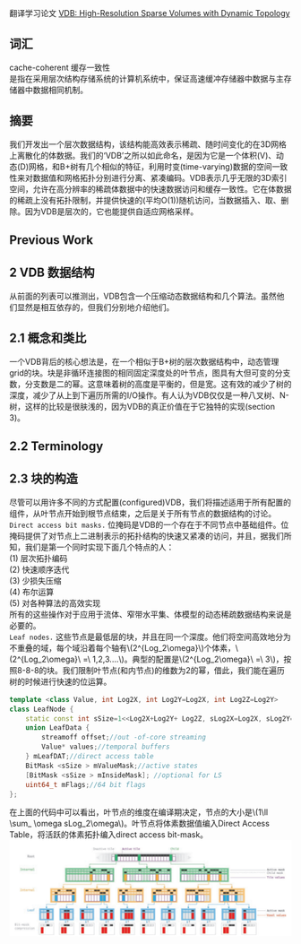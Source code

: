 翻译学习论文 [VDB: High-Resolution Sparse Volumes with Dynamic Topology](http://www.museth.org/Ken/Publications_files/Museth_TOG13.pdf)  
## 词汇
cache-coherent 缓存一致性  
是指在采用层次结构存储系统的计算机系统中，保证高速缓冲存储器中数据与主存储器中数据相同机制。
## 摘要
我们开发出一个层次数据结构，该结构能高效表示稀疏、随时间变化的在3D网格上离散化的体数据。我们的‘VDB’之所以如此命名，是因为它是一个体积(V)、动态(D)网格，和B+树有几个相似的特征，利用时变(time-varying)数据的空间一致性来对数据值和网格拓扑分别进行分离、紧凑编码。VDB表示几乎无限的3D索引空间，允许在高分辨率的稀疏体数据中的快速数据访问和缓存一致性。它在体数据的稀疏上没有拓扑限制，并提供快速的(平均O(1))随机访问，当数据插入、取、删除。因为VDB是层次的，它也能提供自适应网格采样。
## Previous Work
## 2 VDB 数据结构
从前面的列表可以推测出，VDB包含一个压缩动态数据结构和几个算法。虽然他们显然是相互依存的，但我们分别地介绍他们。
## 2.1 概念和类比
一个VDB背后的核心想法是，在一个相似于B+树的层次数据结构中，动态管理grid的块。块是非循环连接图的相同固定深度处的叶节点，图具有大但可变的分支数，分支数是二的幂。这意味着树的高度是平衡的，但是宽。这有效的减少了树的深度，减少了从上到下遍历所需的I/O操作。有人认为VDB仅仅是一种八叉树、N-树，这样的比较是很肤浅的，因为VDB的真正价值在于它独特的实现(section 3)。  
## 2.2 Terminology
## 2.3 块的构造
尽管可以用许多不同的方式配置(configured)VDB，我们将描述适用于所有配置的组件，从叶节点开始到根节点结束，之后是关于所有节点的数据结构的讨论。  
`Direct access bit masks.` 位掩码是VDB的一个存在于不同节点中基础组件。位掩码提供了对节点上二进制表示的拓扑结构的快速又紧凑的访问，并且，据我们所知，我们是第一个同时实现下面几个特点的人：  
(1) 层次拓扑编码  
(2) 快速顺序迭代  
(3) 少损失压缩  
(4) 布尔运算  
(5) 对各种算法的高效实现  
所有的这些操作对于应用于流体、窄带水平集、体模型的动态稀疏数据结构来说是必要的。  
`Leaf nodes.` 这些节点是最低层的块，并且在同一个深度。他们将空间高效地分为不重叠的域，每个域沿着每个轴有\\(2^{Log_2\omega}\\)个体素，\\(2^{Log_2\omega}\ =\ 1,2,3....\\)。典型的配置是\\(2^{Log_2\omega}\ =\ 3\\)，按照8-8-8的块。我们限制叶节点(和内节点)的维数为2的幂，借此，我们能在遍历树的时候进行快速的位运算。  
```cpp
template <class Value, int Log2X, int Log2Y=Log2X, int Log2Z=Log2Y>
class LeafNode { 
    static const int sSize=1<<Log2X+Log2Y+ Log2Z, sLog2X=Log2X, sLog2Y=Log2Y , sLog2Z=Log2Z; 
    union LeafData { 
        streamoff offset;//out -of-core streaming 
        Value* values;//temporal buffers 
    } mLeafDAT;//direct access table 
    BitMask <sSize > mValueMask;//active states 
    [BitMask <sSize > mInsideMask]; //optional for LS 
    uint64_t mFlags;//64 bit flags 
};
```  
在上面的代码中可以看出，叶节点的维度在编译期决定，节点的大小是\\(1\ll \sum_ \omega sLog_2\omega\\)。叶节点将体素数据值编入Direct Access Table，将活跃的体素拓扑编入direct access bit-mask。  
![](/img/VDB-tree.webp "VDB-tree")